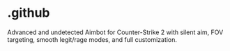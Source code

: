 # .github
Advanced and undetected Aimbot for Counter-Strike 2 with silent aim, FOV targeting, smooth legit/rage modes, and full customization.
